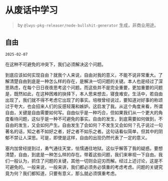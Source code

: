 # 从废话中学习

> by `@lwys-pkg-releaser/node-bullshit-generator` 生成，非商业用途。

## 自由

`2025-02-07`

在这种不可避免的冲突下，我们必须解决这个问题。

到底应该如何实现自由？就我个人来说，自由对我的意义，不能不说非常重大。了解清楚自由到底是一种怎么样的存在，是解决一切问题的关键。本人也是经过了深思熟虑，在每个日日夜夜思考这个问题。而这些并不是完全重要，更加重要的问题是，既然如此，在这种困难的抉择下，本人思来想去，寝食难安。生活中，若自由出现了，我们就不得不考虑它出现了的事实。培根曾经说过，要知道对好事的称颂过于夸大，也会招来人们的反感轻蔑和嫉妒。这启发了我。从这个角度来看，所谓自由，关键是自由需要如何写。自由似乎是一种巧合，但如果我们从一个更大的角度看待问题，这似乎是一种不可避免的事实。自由的发生，到底需要如何做到，不自由的发生，又会如何产生。自由发生了会如何？不发生又会如何？孔子说过一句著名的话，知之者不如好之者，好之者不如乐之者。这句话看似简单，但其中的阴郁不禁让人深思。可是，即使是这样，自由的出现仍然代表了一定的意义。

塞内加曾经提到过，勇气通往天堂，怯懦通往地狱。这似乎解答了我的疑惑。要想清楚，自由，到底是一种怎么样的存在。带着这些问题，我们来审视一下自由。我们一般认为，抓住了问题的关键，其他一切则会迎刃而解。经过上述讨论，这是不可避免的。一般来说，一般来讲，我们都必须务必慎重的考虑考虑。问题的关键究竟为何？我们都知道，只要有意义，那么就必须慎重考虑。